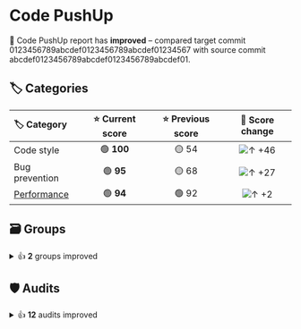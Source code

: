 # Code PushUp
🥳 Code PushUp report has **improved** – compared target commit 0123456789abcdef0123456789abcdef01234567 with source commit abcdef0123456789abcdef0123456789abcdef01.
## 🏷️ Categories
|🏷️ Category|⭐ Current score|⭐ Previous score|🔄 Score change|
|:--|:--:|:--:|:--:|
|Code style|🟢 **100**|🟡 54|![↑ +46](https://img.shields.io/badge/%E2%86%91%20%2B46-green)|
|Bug prevention|🟢 **95**|🟡 68|![↑ +27](https://img.shields.io/badge/%E2%86%91%20%2B27-green)|
|[Performance](https://developers.google.com/web/fundamentals/performance)|🟢 **94**|🟢 92|![↑ +2](https://img.shields.io/badge/%E2%86%91%20%2B2-green)|

## 🗃️ Groups
<details>
<summary>👍 <strong>2</strong> groups improved</summary>

|🔌 Plugin|🗃️ Group|⭐ Current score|⭐ Previous score|🔄 Score change|
|:--|:--|:--:|:--:|:--:|
|[ESLint](https://www.npmjs.com/package/@code-pushup/eslint-plugin)|Maximum lines limitation|🟢 **100**|🟡 50|![↑ +50](https://img.shields.io/badge/%E2%86%91%20%2B50-green)|
|Lighthouse|Performance|🟢 **94**|🟢 92|![↑ +2](https://img.shields.io/badge/%E2%86%91%20%2B2-green)|


</details>

## 🛡️ Audits
<details>
<summary>👍 <strong>12</strong> audits improved</summary>

|🔌 Plugin|🛡️ Audit|📏 Current value|📏 Previous value|🔄 Value change|
|:--|:--|:--:|:--:|:--:|
|[ESLint](https://www.npmjs.com/package/@code-pushup/eslint-plugin)|[Disallow variable declarations from shadowing variables declared in the outer scope](https://eslint.org/docs/latest/rules/no-shadow)|🟩 **passed**|🟥 3 warnings|![↓ −100 %](https://img.shields.io/badge/%E2%86%93%20%E2%88%92100%E2%80%89%25-green)|
|[ESLint](https://www.npmjs.com/package/@code-pushup/eslint-plugin)|[Require or disallow method and property shorthand syntax for object literals](https://eslint.org/docs/latest/rules/object-shorthand)|🟩 **passed**|🟥 3 warnings|![↓ −100 %](https://img.shields.io/badge/%E2%86%93%20%E2%88%92100%E2%80%89%25-green)|
|[ESLint](https://www.npmjs.com/package/@code-pushup/eslint-plugin)|[verifies the list of dependencies for Hooks like useEffect and similar](https://github.com/facebook/react/issues/14920)|🟩 **passed**|🟥 2 warnings|![↓ −100 %](https://img.shields.io/badge/%E2%86%93%20%E2%88%92100%E2%80%89%25-green)|
|[ESLint](https://www.npmjs.com/package/@code-pushup/eslint-plugin)|[Disallow unused variables](https://eslint.org/docs/latest/rules/no-unused-vars)|🟩 **passed**|🟥 1 warning|![↓ −100 %](https://img.shields.io/badge/%E2%86%93%20%E2%88%92100%E2%80%89%25-green)|
|[ESLint](https://www.npmjs.com/package/@code-pushup/eslint-plugin)|[Require braces around arrow function bodies](https://eslint.org/docs/latest/rules/arrow-body-style)|🟩 **passed**|🟥 1 warning|![↓ −100 %](https://img.shields.io/badge/%E2%86%93%20%E2%88%92100%E2%80%89%25-green)|
|[ESLint](https://www.npmjs.com/package/@code-pushup/eslint-plugin)|[Require the use of `===` and `!==`](https://eslint.org/docs/latest/rules/eqeqeq)|🟩 **passed**|🟥 1 warning|![↓ −100 %](https://img.shields.io/badge/%E2%86%93%20%E2%88%92100%E2%80%89%25-green)|
|[ESLint](https://www.npmjs.com/package/@code-pushup/eslint-plugin)|[Enforce a maximum number of lines of code in a function](https://eslint.org/docs/latest/rules/max-lines-per-function)|🟩 **passed**|🟥 1 warning|![↓ −100 %](https://img.shields.io/badge/%E2%86%93%20%E2%88%92100%E2%80%89%25-green)|
|[ESLint](https://www.npmjs.com/package/@code-pushup/eslint-plugin)|[Require `const` declarations for variables that are never reassigned after declared](https://eslint.org/docs/latest/rules/prefer-const)|🟩 **passed**|🟥 1 warning|![↓ −100 %](https://img.shields.io/badge/%E2%86%93%20%E2%88%92100%E2%80%89%25-green)|
|[ESLint](https://www.npmjs.com/package/@code-pushup/eslint-plugin)|[Disallow missing `key` props in iterators/collection literals](https://github.com/jsx-eslint/eslint-plugin-react/tree/master/docs/rules/jsx-key.md)|🟩 **passed**|🟥 1 warning|![↓ −100 %](https://img.shields.io/badge/%E2%86%93%20%E2%88%92100%E2%80%89%25-green)|
|Lighthouse|[Largest Contentful Paint](https://developer.chrome.com/docs/lighthouse/performance/largest-contentful-paint/)|🟨 **1.4 s**|🟨 1.5 s|![↓ −8 %](https://img.shields.io/badge/%E2%86%93%20%E2%88%928%E2%80%89%25-green)|
|Lighthouse|[First Contentful Paint](https://developer.chrome.com/docs/lighthouse/performance/first-contentful-paint/)|🟨 **1.1 s**|🟨 1.2 s|![↓ −4 %](https://img.shields.io/badge/%E2%86%93%20%E2%88%924%E2%80%89%25-green)|
|Lighthouse|[Speed Index](https://developer.chrome.com/docs/lighthouse/performance/speed-index/)|🟩 **1.1 s**|🟩 1.2 s|![↓ −4 %](https://img.shields.io/badge/%E2%86%93%20%E2%88%924%E2%80%89%25-green)|

40 other audits are unchanged.

</details>
